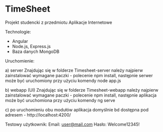 # TimeSheet
Projekt studencki z przedmiotu Aplikacje Internetowe

Technologie:
- Angular
- Node.js, Express.js
- Baza danych MongoDB

Uruchomienie:

a) server
Znajdując się w folderze Timesheet-server należy najpierw zainstalować wymagane paczki - polecenie npm install,
następnie serwer może być uruchomiony przy użyciu komendy node app.js

b) webapp (UI)
Znajdując się w folderze Timesheet-webapp należy najpierw zainstalować wymagane paczki - polecenie npm install,
następnie aplikacja może być uruchomiona przy użyciu komendy ng serve

c) po uruchomieniu obu modułów aplikacja domyślnie bd dostępna pod adresem -  http://localhost:4200/

Testowy użytkownik:
Email: user@mail.com
Hasło: Welcome12345!
